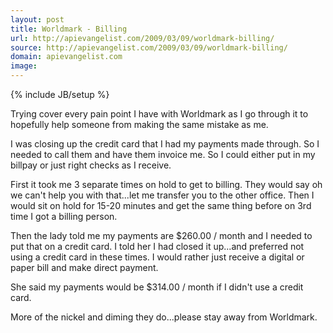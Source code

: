 ```yaml
---
layout: post
title: Worldmark - Billing
url: http://apievangelist.com/2009/03/09/worldmark-billing/
source: http://apievangelist.com/2009/03/09/worldmark-billing/
domain: apievangelist.com
image: 
---
```

{% include JB/setup %}<p>Trying cover every pain point I have with Worldmark as I go through it to hopefully help someone from making the same mistake as me.<p></p>
I was closing up the credit card that I had my payments made through. So I needed to call them and have them invoice me. So I could either put in my billpay or just right checks as I receive.<p></p>
First it took me 3 separate times on hold to get to billing. They would say oh we can't help you with that...let me transfer you to the other office. Then I would sit on hold for 15-20 minutes and get the same thing before on 3rd time I got a billing person.<p></p>
Then the lady told me my payments are $260.00 / month and I needed to put that on a credit card. I told her I had closed it up...and preferred not using a credit card in these times. I would rather just receive a digital or paper bill and make direct payment.<p></p>
She said my payments would be $314.00 / month if I didn't use a credit card.<p></p>
More of the nickel and diming they do...please stay away from Worldmark.</p>
